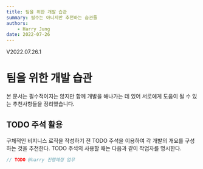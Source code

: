 ```yaml
---
title: 팀을 위한 개발 습관
summary: 필수는 아니지만 추천하는 습관들
authors:
    - Harry Jung
date: 2022-07-26
---
```


V2022.07.26.1

# 팀을 위한 개발 습관
본 문서는 필수적이지는 않지만 함께 개발을 해나가는 데 있어 서로에게 도움이 될 수 있는 추천사항들을 정리했습니다.

## TODO 주석 활용
구체적인 비지니스 로직을 작성하기 전 TODO 주석을 이용하여 각 개발의 개요를 구성하는 것을 추천한다.
TODO 주석의 사용할 때는 다음과 같이 작업자를 명시한다.

```java 
// TODO @harry 진행예정 업무
```
